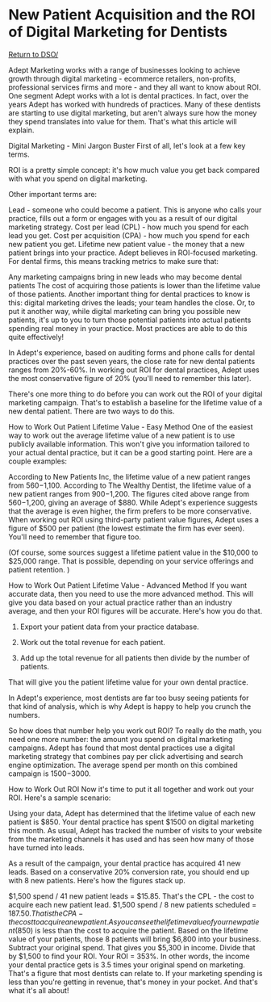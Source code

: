 # New Patient Acquisition and the ROI of Digital Marketing for Dentists


[Return to DSO/](https://github.com/igoralves1/Dental-Informatics/tree/main/DSO)

Adept Marketing works with a range of businesses looking to achieve growth through digital marketing - ecommerce retailers, non-profits, professional services firms and more - and they all want to know about ROI.
One segment Adept works with a lot is dental practices. In fact, over the years Adept has worked with hundreds of practices. Many of these dentists are starting to use digital marketing, but aren't always sure how the money they spend translates into value for them. That's what this article will explain.

Digital Marketing - Mini Jargon Buster
First of all, let's look at a few key terms.

ROI is a pretty simple concept: it's how much value you get back compared with what you spend on digital marketing.

Other important terms are:

Lead - someone who could become a patient. This is anyone who calls your practice, fills out a form or engages with you as a result of our digital marketing strategy.
Cost per lead (CPL) - how much you spend for each lead you get.
Cost per acquisition (CPA) - how much you spend for each new patient you get.
Lifetime new patient value - the money that a new patient brings into your practice.
Adept believes in ROI-focused marketing. For dental firms, this means tracking metrics to make sure that:

Any marketing campaigns bring in new leads who may become dental patients
The cost of acquiring those patients is lower than the lifetime value of those patients.
Another important thing for dental practices to know is this: digital marketing drives the leads; your team handles the close. Or, to put it another way, while digital marketing can bring you possible new patients, it's up to you to turn those potential patients into actual patients spending real money in your practice. Most practices are able to do this quite effectively!

In Adept's experience, based on auditing forms and phone calls for dental practices over the past seven years, the close rate for new dental patients ranges from 20%-60%. In working out ROI for dental practices, Adept uses the most conservative figure of 20% (you'll need to remember this later).

There's one more thing to do before you can work out the ROI of your digital marketing campaign. That's to establish a baseline for the lifetime value of a new dental patient. There are two ways to do this.

How to Work Out Patient Lifetime Value - Easy Method
One of the easiest way to work out the average lifetime value of a new patient is to use publicly available information. This won't give you information tailored to your actual dental practice, but it can be a good starting point. Here are a couple examples:

According to New Patients Inc, the lifetime value of a new patient ranges from $560-$1,100.
According to The Wealthy Dentist, the lifetime value of a new patient ranges from $900-$1,200.
The figures cited above range from $560-$1,200, giving an average of $880. While Adept's experience suggests that the average is even higher, the firm prefers to be more conservative. When working out ROI using third-party patient value figures, Adept uses a figure of $500 per patient (the lowest estimate the firm has ever seen). You'll need to remember that figure too.

(Of course, some sources suggest a lifetime patient value in the $10,000 to $25,000 range. That is possible, depending on your service offerings and patient retention. )

How to Work Out Patient Lifetime Value - Advanced Method
If you want accurate data, then you need to use the more advanced method. This will give you data based on your actual practice rather than an industry average, and then your ROI figures will be accurate. Here's how you do that.

1. Export your patient data from your practice database.

2. Work out the total revenue for each patient.

3. Add up the total revenue for all patients then divide by the number of patients.

That will give you the patient lifetime value for your own dental practice.

In Adept's experience, most dentists are far too busy seeing patients for that kind of analysis, which is why Adept is happy to help you crunch the numbers.

So how does that number help you work out ROI? To really do the math, you need one more number: the amount you spend on digital marketing campaigns. Adept has found that most dental practices use a digital marketing strategy that combines pay per click advertising and search engine optimization. The average spend per month on this combined campaign is $1500-$3000.

How to Work Out ROI
Now it's time to put it all together and work out your ROI. Here's a sample scenario:

Using your data, Adept has determined that the lifetime value of each new patient is $850. Your dental practice has spent $1500 on digital marketing this month. As usual, Adept has tracked the number of visits to your website from the marketing channels it has used and has seen how many of those have turned into leads.

As a result of the campaign, your dental practice has acquired 41 new leads. Based on a conservative 20% conversion rate, you should end up with 8 new patients. Here's how the figures stack up.

$1,500 spend / 41 new patient leads = $15.85. That's the CPL - the cost to acquire each new patient lead.
$1,500 spend / 8 new patients scheduled = $187.50. That is the CPA - the cost to acquire a new patient. As you can see the lifetime value of your new patient ($850) is less than the cost to acquire the patient.
Based on the lifetime value of your patients, those 8 patients will bring $6,800 into your business.
Subtract your original spend. That gives you $5,300 in income.
Divide that by $1,500 to find your ROI.
Your ROI = 353%. In other words, the income your dental practice gets is 3.5 times your original spend on marketing.
That's a figure that most dentists can relate to. If your marketing spending is less than you're getting in revenue, that's money in your pocket. And that's what it's all about!
